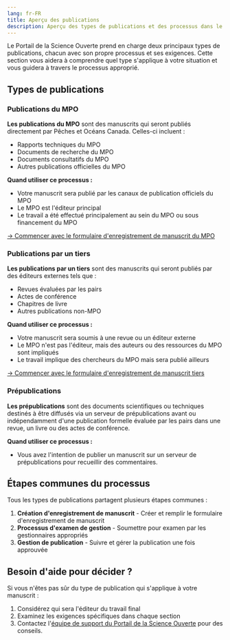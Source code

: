 ```yaml
---
lang: fr-FR
title: Aperçu des publications
description: Aperçu des types de publications et des processus dans le Portail de la Science Ouverte
---
```


Le Portail de la Science Ouverte prend en charge deux principaux types de publications, chacun avec son propre processus et ses exigences. Cette section vous aidera à comprendre quel type s'applique à votre situation et vous guidera à travers le processus approprié.

## Types de publications

### Publications du MPO

**Les publications du MPO** sont des manuscrits qui seront publiés directement par Pêches et Océans Canada. Celles-ci incluent :

- Rapports techniques du MPO
- Documents de recherche du MPO
- Documents consultatifs du MPO
- Autres publications officielles du MPO

**Quand utiliser ce processus :**

- Votre manuscrit sera publié par les canaux de publication officiels du MPO
- Le MPO est l'éditeur principal
- Le travail a été effectué principalement au sein du MPO ou sous financement du MPO

[→ Commencer avec le formulaire d'enregistrement de manuscrit du MPO](/fr/publication-process/manuscript-record-form.html)

### Publications par un tiers

**Les publications par un tiers** sont des manuscrits qui seront publiés par des éditeurs externes tels que :

- Revues évaluées par les pairs
- Actes de conférence
- Chapitres de livre
- Autres publications non-MPO

**Quand utiliser ce processus :**

- Votre manuscrit sera soumis à une revue ou un éditeur externe
- Le MPO n'est pas l'éditeur, mais des auteurs ou des ressources du MPO sont impliqués
- Le travail implique des chercheurs du MPO mais sera publié ailleurs

[→ Commencer avec le formulaire d'enregistrement de manuscrit tiers](/fr/publication-process/manuscript-record-form.html)

### Prépublications

**Les prépublications** sont des documents scientifiques ou techniques destinés à être diffusés via un serveur de prépublications avant ou indépendamment d'une publication formelle évaluée par les pairs dans une revue, un livre ou des actes de conférence.

**Quand utiliser ce processus :**

- Vous avez l'intention de publier un manuscrit sur un serveur de prépublications pour recueillir des commentaires.

## Étapes communes du processus

Tous les types de publications partagent plusieurs étapes communes :

1. **Création d'enregistrement de manuscrit** - Créer et remplir le formulaire d'enregistrement de manuscrit
2. **Processus d'examen de gestion** - Soumettre pour examen par les gestionnaires appropriés
3. **Gestion de publication** - Suivre et gérer la publication une fois approuvée

## Besoin d'aide pour décider ?

Si vous n'êtes pas sûr du type de publication qui s'applique à votre manuscrit :

1. Considérez qui sera l'éditeur du travail final
2. Examinez les exigences spécifiques dans chaque section
3. Contactez l'[équipe de support du Portail de la Science Ouverte](mailto:DFO.OpenScience-ScienceOuverte.MPO@dfo-mpo.gc.ca) pour des conseils.
